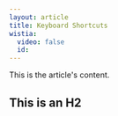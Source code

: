 ```yaml
---
layout: article
title: Keyboard Shortcuts
wistia:
  video: false
  id:
---
```


This is the article's content.

## This is an H2